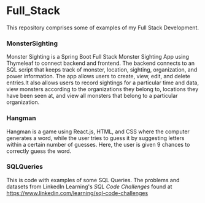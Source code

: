 # Full_Stack
This repository comprises some of examples of my Full Stack Development. 

### MonsterSighting
Monster Sighting is a Spring Boot Full Stack Monster Sighting App using Thymeleaf to connect backend and frontend. The backend connects to an SQL script that keeps track of monster, location, sighting, organization, and power information. The app allows users to create, view, edit, and delete entries.It also allows users to record sightings for a particular time and data, view monsters according to the organizations they belong to, locations they have been seen at, and view all monsters that belong to a particular organization.


### Hangman
Hangman is a game using React.js, HTML, and CSS where the computer generates a word, while the user tries to guess it by suggesting letters within a certain number of guesses. Here, the user is given 9 chances to correctly guess the word. 


### SQLQueries
This is code with examples of some SQL Queries. The problems and datasets from LinkedIn Learning's <i>SQL Code Challenges</i> found at https://www.linkedin.com/learning/sql-code-challenges
